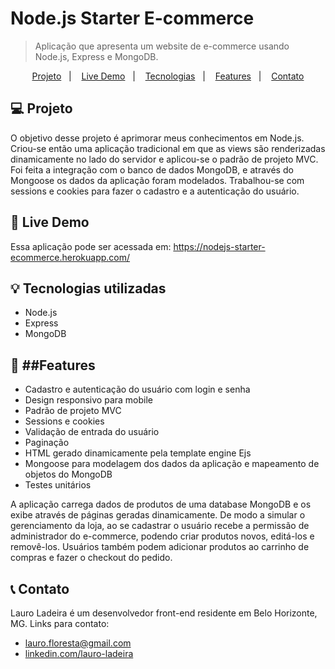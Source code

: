 # Node.js Starter E-commerce
> Aplicação que apresenta um website de e-commerce usando Node.js, Express e MongoDB.

<p align="center">
  <a href="#general-info">Projeto</a>&nbsp;&nbsp;&nbsp;|&nbsp;&nbsp;&nbsp;
  <a href="#live-demo">Live Demo</a>&nbsp;&nbsp;&nbsp;|&nbsp;&nbsp;&nbsp;
  <a href="#tecnologias-utilizadas">Tecnologias</a>&nbsp;&nbsp;&nbsp;|&nbsp;&nbsp;&nbsp;
  <a href="#Features">Features</a>&nbsp;&nbsp;&nbsp;|&nbsp;&nbsp;&nbsp;
  <a href="#contato">Contato</a>
</p>


## :computer: Projeto
O objetivo desse projeto é aprimorar meus conhecimentos em Node.js. Criou-se então uma aplicação tradicional em que as views são renderizadas dinamicamente no lado do servidor e aplicou-se o padrão de projeto MVC. Foi feita a integração com o banco de dados MongoDB, e através do Mongoose os dados da aplicação foram modelados. Trabalhou-se com sessions e cookies para fazer o cadastro e a autenticação do usuário.


## :high_brightness: Live Demo
Essa aplicação pode ser acessada em: https://nodejs-starter-ecommerce.herokuapp.com/

## :bulb: Tecnologias utilizadas
* Node.js
* Express
* MongoDB


## :memo: ##Features

* Cadastro e autenticação do usuário com login e senha
* Design responsivo para mobile
* Padrão de projeto MVC
* Sessions e cookies
* Validação de entrada do usuário 
* Paginação
* HTML gerado dinamicamente pela template engine Ejs
* Mongoose para modelagem dos dados da aplicação e mapeamento de objetos do MongoDB 
* Testes unitários

A aplicação carrega dados de produtos de uma database MongoDB e os exibe através de páginas geradas dinamicamente. De modo a simular o gerenciamento da loja, ao se cadastrar o usuário recebe a permissão de administrador do e-commerce, podendo criar produtos novos, editá-los e removê-los. Usuários também podem adicionar produtos ao carrinho de compras e fazer o checkout do pedido.


## :telephone_receiver: Contato
Lauro Ladeira é um desenvolvedor front-end residente em Belo Horizonte, MG. Links para contato:

* lauro.floresta@gmail.com
* [linkedin.com/lauro-ladeira](https://www.linkedin.com/in/lauro-ladeira/)

